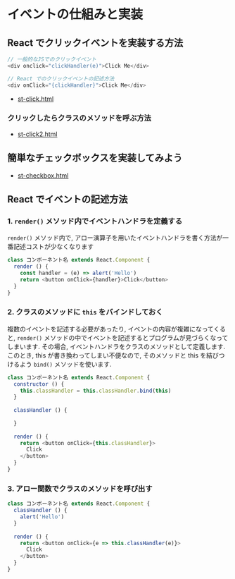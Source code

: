 # イベントの仕組みと実装
## React でクリックイベントを実装する方法

```js
// 一般的なJSでのクリックイベント
<div onclick="clickHandler(e)">Click Me</div>

// React でのクリックイベントの記述方法
<div onClick="{clickHandler}">Click Me</div>
```

- [st-click.html](examples/st-click.html)

### クリックしたらクラスのメソッドを呼ぶ方法

- [st-click2.html](examples/st-click2.html)

## 簡単なチェックボックスを実装してみよう

- [st-checkbox.html](examples/st-checkbox.html)

## React でイベントの記述方法
### 1. `render()` メソッド内でイベントハンドラを定義する
`render()` メソッド内で, アロー演算子を用いたイベントハンドラを書く方法が一番記述コストが少なくなります

```js
class コンポーネント名 extends React.Component {
  render () {
    const handler = (e) => alert('Hello')
    return <button onClick={handler}>Click</button>
  }
}
```

### 2. クラスのメソッドに `this` をバインドしておく
複数のイベントを記述する必要があったり, イベントの内容が複雑になってくると,
`render()` メソッドの中でイベントを記述するとプログラムが見づらくなってしまいます.
その場合, イベントハンドラをクラスのメソッドとして定義します.<br>
このとき, this が書き換わってしまい不便なので, そのメソッドと this を結びつけるよう `bind()` メソッドを使います.

```js
class コンポーネント名 extends React.Component {
  constructor () {
    this.classHandler = this.classHandler.bind(this)
  }
  
  classHandler () {
  
  }
  
  render () {
    return <button onClick={this.classHandler}>
      Click
    </button>
  }
}
```

### 3. アロー関数でクラスのメソッドを呼び出す

```js
class コンポーネント名 extends React.Component {
  classHandler () {
    alert('Hello')
  }
  
  render () {
    return <button onClick={e => this.classHandler(e)}>
      Click
    </button>
  }
}
```
